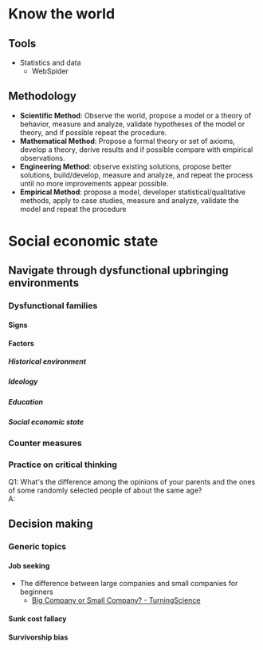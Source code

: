 # Know the world
## Tools
- Statistics and data
  - WebSpider
## Methodology
- **Scientific Method**: Observe the world, propose a model or a theory of behavior, measure and analyze, validate hypotheses of the model or theory, and if possible repeat the procedure.
- **Mathematical Method**: Propose a formal theory or set of axioms, develop a theory, derive results and if possible compare with empirical observations.
- **Engineering Method**: observe existing solutions, propose better solutions, build/develop, measure and analyze, and repeat the process until no more improvements appear possible.
- **Empirical Method**: propose a model, developer statistical/qualitative methods, apply to case studies, measure and analyze, validate the model and repeat the procedure

# Social economic state

## Navigate through dysfunctional upbringing environments
### Dysfunctional families
#### Signs
#### Factors
##### Historical environment
##### Ideology
##### Education
##### Social economic state
### Counter measures
### Practice on critical thinking
Q1: What's the difference among the opinions of your parents and the ones of some randomly selected people of about the same age?  
A: 
## Decision making
### Generic topics
#### Job seeking
- The difference between large companies and small companies for beginners
  - [Big Company or Small Company? - TurningScience](https://turningscience.com/big-company-or-small-company/#:~:text=If%20you%20work%20in%20a,is%20primarily%20focused%20on%20surviving.)
#### Sunk cost fallacy
#### Survivorship bias
